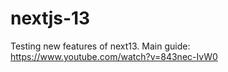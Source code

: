 # nextjs-13
Testing new features of next13. Main guide: https://www.youtube.com/watch?v=843nec-IvW0 
